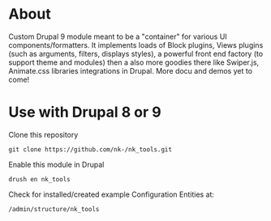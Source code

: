 # About
Custom Drupal 9 module meant to be a "container" for various UI components/formatters. It implements loads of Block plugins, Views plugins (such as arguments, filters, displays styles), a powerful front end factory (to support theme and modules) then a also more goodies there like Swiper.js, Animate.css libraries integrations in Drupal. More docu and demos yet to come!

# Use with Drupal 8 or 9
Clone this repository

```git clone https://github.com/nk-/nk_tools.git```

Enable this module in Drupal

```drush en nk_tools```

Check for installed/created example Configuration Entities at:

```/admin/structure/nk_tools```
